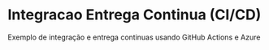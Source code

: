 # Integracao Entrega Continua (CI/CD)


Exemplo de integração e entrega continuas usando GitHub Actions e Azure
